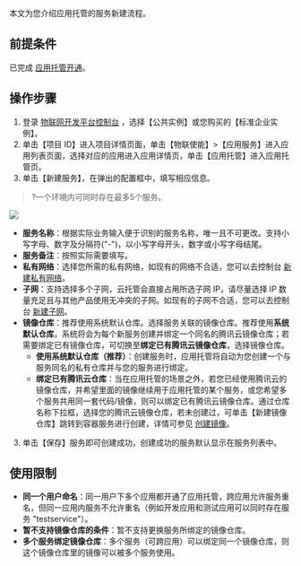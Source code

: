 本文为您介绍应用托管的服务新建流程。
## 前提条件
已完成 [应用托管开通](https://cloud.tencent.com/document/product/1465/59049)。



## 操作步骤
1. 登录 [物联网开发平台控制台](https://console.cloud.tencent.com/iotexplorer) ，选择【公共实例】或您购买的【标准企业实例】。
2. 单击【项目 ID】进入项目详情页面，单击【物联使能】>【应用服务】进入应用列表页面，选择对应的应用进入应用详情页，单击【应用托管】进入应用托管页。
3. 单击【新建服务】，在弹出的配置框中，填写相应信息。
>?一个环境内可同时存在最多5个服务。
>
![](https://main.qcloudimg.com/raw/7ae36cb4b70bb1def56f752b2ec3c54a.jpg)
 - **服务名称**：根据实际业务输入便于识别的服务名称，唯一且不可更改。支持小写字母、数字及分隔符("-")，以小写字母开头，数字或小写字母结尾。
 - **服务备注**：按照实际需要填写。
 - **私有网络**：选择您所需的私有网络，如现有的网络不合适，您可以去控制台 [新建私有网络](https://console.cloud.tencent.com/vpc/vpc?rid=1)。
 - **子网**：支持选择多个子网，云托管会直接占用所选子网 IP，请尽量选择 IP 数量充足且与其他产品使用无冲突的子网。如现有的子网不合适，您可以去控制台 [新建子网](https://console.cloud.tencent.com/vpc/subnet?rid=1&vpcId=vpc-gng4omof)。
 - **镜像仓库**：推荐使用系统默认仓库。选择服务关联的镜像仓库。推荐使用**系统默认仓库**，系统将会为每个新服务创建并绑定一个同名的腾讯云镜像仓库；若需要绑定已有镜像仓库，可切换至**绑定已有腾讯云镜像仓库**，选择镜像仓库。
    - **使用系统默认仓库（推荐）**：创建服务时，应用托管将自动为您创建一个与服务同名的私有仓库并与您的服务进行绑定。
    - **绑定已有腾讯云仓库**：当在应用托管的场景之外，若您已经使用腾讯云的镜像仓库，并希望里面的镜像继续用于应用托管的某个服务，或您希望多个服务共用同一套代码/镜像，则可以绑定已有腾讯云镜像仓库。通过仓库名称下拉框，选择您的腾讯云镜像仓库，若未创建过，可单击【新建镜像仓库】跳转到容器服务进行创建，详情可参见 [创建镜像](https://cloud.tencent.com/document/product/457/9117#.E5.88.9B.E5.BB.BA.E9.95.9C.E5.83.8F)。
3. 单击【保存】服务即可创建成功，创建成功的服务默认显示在服务列表中。


## 使用限制

- **同一个用户命名**：同一用户下多个应用都开通了应用托管，跨应用允许服务重名，但同一应用内服务不允许重名（例如开发应用和测试应用可以同时存在服务 "testservice"）。
- **暂不支持镜像仓库的条件**：暂不支持更换服务所绑定的镜像仓库。
- **多个服务绑定镜像仓库**：多个服务（可跨应用）可以绑定同一个镜像仓库，则这个镜像仓库里的镜像可以被多个服务使用。

